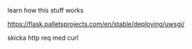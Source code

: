 learn how this stuff works

https://flask.palletsprojects.com/en/stable/deploying/uwsgi/

skicka http req med curl


